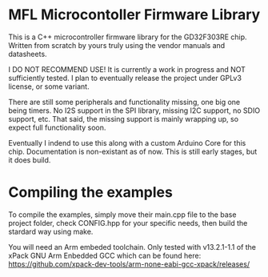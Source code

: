 # MFL Microcontoller Firmware Library

This is a C++ microcontroller firmware library for the GD32F303RE chip.
Written from scratch by yours truly using the vendor manuals and datasheets.

I DO NOT RECOMMEND USE!
It is currently a work in progress and NOT sufficiently tested.
I plan to eventually release the project under GPLv3 license, or some variant.

There are still some peripherals and functionality missing, one big one being timers.
No I2S support in the SPI library, missing I2C support, no SDIO support, etc.
That said, the missing support is mainly wrapping up, so expect full functionality soon.

Eventually I indend to use this along with a custom Arduino Core for this chip.
Documentation is non-existant as of now. This is still early stages, but it does build.

# Compiling the examples

To compile the examples, simply move their main.cpp file to the base project folder,
check CONFIG.hpp for your specific needs, then build the stardard way using make.

You will need an Arm embeded toolchain. Only tested with v13.2.1-1.1 of
the xPack GNU Arm Enbedded GCC which can be found here:
https://github.com/xpack-dev-tools/arm-none-eabi-gcc-xpack/releases/
